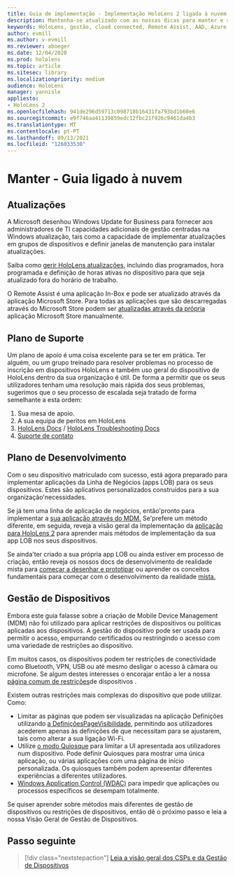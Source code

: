 ```yaml
---
title: Guia de implementação - Implementação HoloLens 2 ligada à nuvem em escala com assistência remota - Manter
description: Mantenha-se atualizado com as nossas dicas para manter e suportar HoloLens dispositivos numa rede Cloud Connected.
keywords: HoloLens, gestão, cloud connected, Remote Assist, AAD, Azure AD, MDM, Mobile Device Management
author: evmill
ms.author: v-evmill
ms.reviewer: aboeger
ms.date: 12/04/2020
ms.prod: hololens
ms.topic: article
ms.sitesec: library
ms.localizationpriority: medium
audience: HoloLens
manager: yannisle
appliesto:
- HoloLens 2
ms.openlocfilehash: 941de296d59713c098718b16431fa793bd1b60e6
ms.sourcegitcommit: e9f746aa41139859edc12fbc21f926c9461da4b3
ms.translationtype: MT
ms.contentlocale: pt-PT
ms.lasthandoff: 09/13/2021
ms.locfileid: "126033530"
---
```

# <a name="maintain---cloud-connected-guide"></a>Manter - Guia ligado à nuvem

## <a name="updates"></a>Atualizações

A Microsoft desenhou Windows Update for Business para fornecer aos administradores de TI capacidades adicionais de gestão centradas na Windows atualização, tais como a capacidade de implementar atualizações em grupos de dispositivos e definir janelas de manutenção para instalar atualizações.

Saiba como [gerir HoloLens atualizações,](/hololens/hololens-updates) incluindo dias programados, hora programada e definição de horas ativas no dispositivo para que seja atualizado fora do horário de trabalho.

O Remote Assist é uma aplicação In-Box e pode ser atualizado através da aplicação Microsoft Store. Para todas as aplicações que são descarregadas através do Microsoft Store podem ser [atualizadas através da própria](/hololens/holographic-store-apps#update-apps) aplicação Microsoft Store manualmente.

## <a name="support-plan"></a>Plano de Suporte

Um plano de apoio é uma coisa excelente para se ter em prática. Ter alguém, ou um grupo treinado para resolver problemas no processo de inscrição em dispositivos HoloLens e também uso geral do dispositivo de HoloLens dentro da sua organização é útil. De forma a permitir que os seus utilizadores tenham uma resolução mais rápida dos seus problemas, sugerimos que o seu processo de escalada seja tratado de forma semelhante a esta ordem:

1. Sua mesa de apoio.
2. A sua equipa de peritos em HoloLens
3. [HoloLens Docs](/hololens/)  /  [HoloLens Troubleshooting Docs](/hololens/hololens-troubleshooting)
4. [Suporte de contato](https://support.serviceshub.microsoft.com/supportforbusiness/create?sapId=e9391227-fa6d-927b-0fff-f96288631b8f)

## <a name="development-plan"></a>Plano de Desenvolvimento

Com o seu dispositivo matriculado com sucesso, está agora preparado para implementar aplicações da Linha de Negócios (apps LOB) para os seus dispositivos. Estes são aplicativos personalizados construídos para a sua organização&#39;necessidades.

Se já tem uma linha de aplicação de negócios, então&#39;pronto para implementar a [sua aplicação através do MDM.](/hololens/app-deploy-intune) Se&#39;prefere um método diferente, em seguida, reveja a visão geral da implementação da [aplicação para HoloLens 2](/hololens/app-deploy-overview) para aprender mais métodos de implementação da sua app LOB nos seus dispositivos.

Se ainda&#39;ter criado a sua própria app LOB ou ainda estiver em processo de criação, então reveja os nossos docs de desenvolvimento de realidade mista para [começar a desenhar e prototipar](/windows/mixed-reality/design/design) ou aprender os conceitos fundamentais para começar com o desenvolvimento da realidade [mista.](/windows/mixed-reality/discover/get-started-with-mr)

## <a name="device-management"></a>Gestão de Dispositivos 

Embora este guia falasse sobre a criação de Mobile Device Management (MDM) não foi utilizado para aplicar restrições de dispositivos ou políticas aplicadas aos dispositivos. A gestão do dispositivo pode ser usada para permitir o acesso, empurrando certificados ou restringindo o acesso com uma variedade de restrições ao dispositivo. 

Em muitos casos, os dispositivos podem ter restrições de conectividade como Bluetooth, VPN, USB ou até mesmo desligar o acesso à câmara ou microfone. Se algum destes interesses o encorajar então a ler a nossa [página comum de restrições](hololens-common-device-restrictions.md)de dispositivos .

Existem outras restrições mais complexas do dispositivo que pode utilizar. Como:

- Limitar as páginas que podem ser visualizadas na aplicação Definições utilizando [a DefiniçõesPageVisibilidade](settings-uri-list.md), permitindo aos utilizadores acederem apenas às definições de que necessitam para se ajustarem, tais como alterar a sua ligação Wi-Fi.
- Utilize [o modo Quiosque](hololens-kiosk.md) para limitar a UI apresentada aos utilizadores num dispositivo. Pode definir Quiosques para mostrar uma única aplicação, ou várias aplicações com uma página de início personalizada. Os quiosques também podem apresentar diferentes experiências a diferentes utilizadores.  
- [Windows Application Control (WDAC)](windows-defender-application-control-wdac.md) para impedir que aplicações ou processos específicos se desempam totalmente.

Se quiser aprender sobre métodos mais diferentes de gestão de dispositivos ou restrições de dispositivos, então dê o próximo passo e leia a nossa Visão Geral de Gestão de Dispositivos.

## <a name="next-step"></a>Passo seguinte

> [!div class="nextstepaction"]
> [Leia a visão geral dos CSPs e da Gestão de Dispositivos](hololens-csp-policy-overview.md)